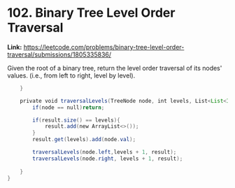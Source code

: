 # 102. Binary Tree Level Order Traversal

**Link:** https://leetcode.com/problems/binary-tree-level-order-traversal/submissions/1805335836/

Given the root of a binary tree, return the level order traversal of its nodes' values. (i.e., from left to right, level by level).

```java
    }

    private void traversalLevels(TreeNode node, int levels, List<List<Integer>>result){
        if(node == null)return;

        if(result.size() == levels){
            result.add(new ArrayList<>());
        }
        result.get(levels).add(node.val);

        traversalLevels(node.left,levels + 1, result);
        traversalLevels(node.right, levels + 1, result);
        
    }
}
```
